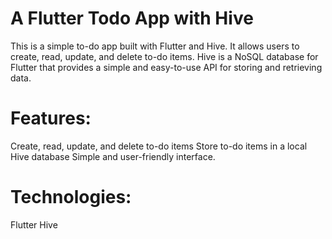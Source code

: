 # A Flutter Todo App with Hive

This is a simple to-do app built with Flutter and Hive. It allows users to create, read, update, and delete to-do items. Hive is a NoSQL database for Flutter that provides a simple and easy-to-use API for storing and retrieving data.

# Features:

Create, read, update, and delete to-do items
Store to-do items in a local Hive database
Simple and user-friendly interface.

# Technologies:

Flutter
Hive
